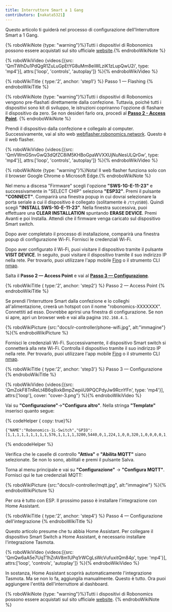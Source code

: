 ```yaml
---
title: Interruttore Smart a 1 Gang
contributors: [nakata5321]
---
```

Questo articolo ti guiderà nel processo di configurazione dell'Interruttore Smart a 1 Gang.

{% roboWikiNote {type: "warning"}%}Tutti i dispositivi di Robonomics possono essere acquistati sul sito ufficiale [website](https://robonomics.network/devices/).{% endroboWikiNote %}

{% roboWikiVideo {videos:[{src: 'QmTWhDu1PdQgR1ZuLuGpEtYG8uMm8eiWLziK1zLupQwU2i', type: 'mp4'}], attrs:['loop', 'controls', 'autoplay']} %}{% endroboWikiVideo %}

{% roboWikiTitle { type:'2', anchor: 'step1'} %} Passo 1 — Flashing {% endroboWikiTitle %}

{% roboWikiNote {type: "warning"}%}Tutti i dispositivi di Robonomics vengono pre-flashati direttamente dalla confezione. Tuttavia, poiché tutti i dispositivi sono kit di sviluppo, le istruzioni copriranno l'opzione di flashare il dispositivo da zero. Se non desideri farlo ora, procedi al [**Passo 2 - Access Point**](/docs/ir-controller/#step2).
{% endroboWikiNote %}

Prendi il dispositivo dalla confezione e collegalo al computer. Successivamente, vai al sito web [webflasher.robonomics.network](https://webflasher.robonomics.network/). Questo è il web flasher.

{% roboWikiVideo {videos:[{src: 'QmVWmGSnvGwQ3dQfZC8iM5KHBoGpaWVXXUjNuNesULQrGw', type: 'mp4'}], attrs:['loop', 'controls', 'autoplay']} %}{% endroboWikiVideo %}

{% roboWikiNote {type: "warning"}%}Nota! Il web flasher funziona solo con il browser Google Chrome o Microsoft Edge.{% endroboWikiNote %}

Nel menu a discesa "Firmware" scegli l'opzione **"SWS-1G-E-11-23"** e successivamente in "SELECT CHIP" seleziona **"ESP32"**. Premi il pulsante **"CONNECT"**.
Comparirà una finestra popup in cui dovrai selezionare la porta seriale a cui il dispositivo è collegato (solitamente è `/ttyUSB0`). Quindi scegli **"INSTALL SWS-1G-E-11-23"**.
Nella finestra successiva, puoi effettuare una **CLEAR INSTALLATION** spuntando **ERASE DEVICE**. Premi Avanti e poi Installa. Attendi che il firmware venga caricato sul dispositivo Smart switch.

Dopo aver completato il processo di installazione, comparirà una finestra popup di configurazione Wi-Fi. Fornisci le credenziali Wi-Fi.

Dopo aver configurato il Wi-Fi, puoi visitare il dispositivo tramite il pulsante **VISIT DEVICE**. In seguito, puoi visitare il dispositivo tramite il suo indirizzo IP nella rete. Per trovarlo, puoi utilizzare l'app mobile [Fing](https://www.fing.com/products) o il
strumento CLI [nmap](https://vitux.com/find-devices-connected-to-your-network-with-nmap/).

Salta il **Passo 2 — Access Point** e vai al [**Passo 3 — Configurazione**](/docs/ir-controller/#step3).

{% roboWikiTitle { type:'2', anchor: 'step2'} %} Passo 2 — Access Point {% endroboWikiTitle %}

Se prendi l'Interruttore Smart dalla confezione e lo colleghi all'alimentazione, creerà un hotspot con il nome "robonomics-XXXXXXX". Connettiti ad esso.
Dovrebbe aprirsi una finestra di configurazione. Se non si apre, apri un browser web e vai alla pagina `192.168.4.1`.

{% roboWikiPicture {src:"docs/ir-controller/phone-wifi.jpg", alt:"immagine"} %}{% endroboWikiPicture %}

Fornisci le credenziali Wi-Fi. Successivamente, il dispositivo Smart switch si connetterà alla rete Wi-Fi. Controlla il dispositivo tramite il suo indirizzo IP nella rete. Per trovarlo, puoi utilizzare l'app mobile [Fing](https://www.fing.com/products) o il
strumento CLI [nmap](https://vitux.com/find-devices-connected-to-your-network-with-nmap/).

{% roboWikiTitle { type:'2', anchor: 'step3'} %} Passo 3 — Configurazione {% endroboWikiTitle %}

{% roboWikiVideo {videos:[{src: 'QmZokF8TnReLt4B6q8ixkBmpZwpiiU9PQCPdyJw9RcnYFn', type: 'mp4'}], attrs:['loop'], cover: "cover-3.png"} %}{% endroboWikiVideo %}

Vai su **"Configurazione"**->**"Configura altro"**. Nella stringa **"Template"** inserisci quanto segue:

{% codeHelper { copy: true}%}

```shell
{"NAME":"Robonomics-1L-Switch","GPIO":[1,1,1,1,1,1,1,1,1,576,1,1,1,1,3200,5440,0,1,224,1,0,0,320,1,0,0,0,0,1,1,1,32,1,0,0,1],"FLAG":0,"BASE":1}
```

{% endcodeHelper %}

Verifica che le caselle di controllo **"Attiva"** e **"Abilita MQTT"** siano selezionate. Se non lo sono, abilitali e premi il pulsante Salva.

Torna al menu principale e vai su **"Configurazione"** -> **"Configura MQTT"**.
Fornisci qui le tue credenziali MQTT:

{% roboWikiPicture {src:"docs/ir-controller/mqtt.jpg", alt:"immagine"} %}{% endroboWikiPicture %}

Per ora è tutto con ESP. Il prossimo passo è installare l'integrazione con Home Assistant.

{% roboWikiTitle { type:'2', anchor: 'step4'} %} Passo 4 — Configurazione dell'integrazione {% endroboWikiTitle %}

Questo articolo presume che tu abbia Home Assistant. Per collegare il dispositivo Smart Switch a Home Assistant, è necessario installare l'integrazione Tasmota.

{% roboWikiVideo {videos:[{src: 'QmQw6aA5e7UqT1hZrAV8m1UPq1rWCgLsWcVufuxitQm84p', type: 'mp4'}], attrs:['loop', 'controls', 'autoplay']} %}{% endroboWikiVideo %}

In sostanza, Home Assistant scoprirà automaticamente l'integrazione Tasmota. Ma se non lo fa, aggiungila manualmente.
Questo è tutto. Ora puoi aggiungere l'entità dell'interruttore al dashboard.

{% roboWikiNote {type: "warning"}%}Tutti i dispositivi di Robonomics possono essere acquistati sul sito ufficiale [website](https://robonomics.network/devices/).
{% endroboWikiNote %}